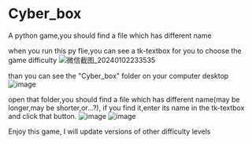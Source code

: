 # Cyber_box
A python game,you should find a file which has different name

when you run this py flie,you can see a tk-textbox for you to choose the game difficulty
![微信截图_20240102233535](https://github.com/xiaow22333/Cyber_box/assets/110222975/7e9fccb9-31f3-4d31-ba4f-b1c02991798a)

than you can see the "Cyber_box" folder on your computer desktop
![image](https://github.com/xiaow22333/Cyber_box/assets/110222975/dcb3c832-7b8d-4ec4-b2ff-5fae5616c56e)

open that folder,you should find a file which has different name(may be longer,may be shorter,or...?),
if you find it,enter its name in the tk-textbox and click that button.
![image](https://github.com/xiaow22333/Cyber_box/assets/110222975/6ec88cba-9ab2-44b2-882b-a6564bcfc5af)
![image](https://github.com/xiaow22333/Cyber_box/assets/110222975/5e72d12d-9f51-4fbf-a66f-dfb7d95a5234)

Enjoy this game, I will update versions of other difficulty levels
